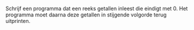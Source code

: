 Schrijf een programma dat een reeks getallen inleest die eindigt met 0. Het programma moet daarna deze getallen in stijgende volgorde terug uitprinten.
